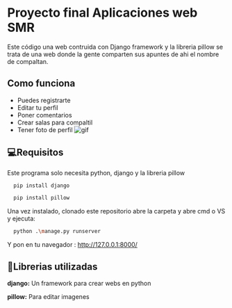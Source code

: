 
# Proyecto final Aplicaciones web SMR


Este código una web contruida con Django framework y la libreria pillow se trata de una web donde la gente comparten sus apuntes de ahi el nombre de compaltan.



## Como funciona

- Puedes registrarte
- Editar tu perfil
- Poner comentarios
- Crear salas para compaltil
- Tener foto de perfil
![gif](https://i.ibb.co/xFFJfpB/2023-02-17-00h14-18.gif)


## 💻Requisitos
Este programa solo necesita python, django y la libreria pillow


```bash
  pip install django
```
```bash
  pip install pillow
```
Una vez instalado, clonado este repositorio abre la carpeta y abre cmd o VS y ejecuta:

```bash
  python .\manage.py runserver
```

Y pon en tu navegador : http://127.0.0.1:8000/
## 📕Librerias utilizadas

**django:** Un framework para crear webs en python

**pillow:** Para editar imagenes


